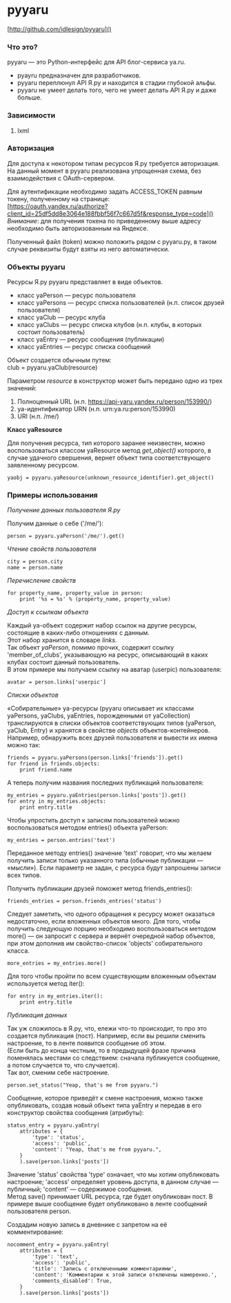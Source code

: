 pyyaru
=======================================
[http://github.com/idlesign/pyyaru]()

### Что это? ###

pyyaru — это Python-интерфейс для API блог-сервиса ya.ru.  

* pyayru предназначен для разработчиков.
* pyyaru переплюнул API Я.ру и находится в стадии глубокой альфы.
* pyyaru не умеет делать того, чего не умеет делать API Я.ру и даже больше.


### Зависимости ###

1.  lxml


### Авторизация ###

Для доступа к некотором типам ресурсов Я.ру требуется авторизация.  
На данный момент в pyyaru реализована упрощенная схема, без взаимодействия с OAuth-сервером.

Для аутентификации необходимо задать ACCESS\_TOKEN равным токену, полученному на странице:  
[https://oauth.yandex.ru/authorize?client_id=25df5dd8e3064e188fbbf56f7c667d5f&response_type=code]()  
_Внимание_: для получения токена по приведенному выше адресу необходимо быть авторизованным на Яндексе.

Полученный файл (token) можно положить рядом с pyyaru.py, в таком случае реквизиты будут взяты из него автоматически.


### Объекты pyyaru ###

Ресурсы Я.ру pyyaru представляет в виде объектов.

* класс yaPerson — ресурс пользователя
* класс yaPersons — ресурс списка пользователей (н.п. список друзей пользователя)
* класс yaClub — ресурс клуба
* класс yaClubs — ресурс списка клубов (н.п. клубы, в которых состоит пользователь)
* класс yaEntry — ресурс сообщения (публикации)
* класс yaEntries — ресурс списка сообщений

Объект создается обычным путем:  
    club = pyyaru.yaClub(resource)

Параметром _resource_ в конструктор может быть передано одно из трех значений:

1. Полноценный URL (н.п. https://api-yaru.yandex.ru/person/153990/)
2. ya-идентификатор URN (н.п. urn:ya.ru:person/153990)
3. URI (н.п. /me/)


**Класс yaResource**

Для получения ресурса, тип которого заранее неизвестен, можно воспользоваться классом yaResource метод _get\_object()_ которого, в случае удачного свершения, вернет объект типа соответствующего заявленному ресурсом.

    yaobj = pyyaru.yaResource(unknown_resource_identifier).get_object()


### Примеры использования ###

*Получение данных пользователя Я.ру*

Получим данные о себе ('/me/'):

    person = pyyaru.yaPerson('/me/').get()

*Чтение свойств пользователя*

    city = person.city  
    name = person.name

*Перечисление свойств*

    for property_name, property_value in person:  
        print '%s = %s' % (property_name, property_value)

*Доступ к ссылкам объекта*

Каждый ya-объект содержит набор ссылок на другие ресурсы, состоящие в каких-либо отношениях с данным.  
Этот набор хранится в словаре _links_.  
Так объект _yaPerson_, помимо прочих, содержит ссылку 'member\_of\_clubs', указывающую на ресурс, описывающий в каких клубах состоит данный пользователь.  
В этом примере мы получаем ссылку на аватар (userpic) пользователя:

    avatar = person.links['userpic']

*Списки объектов*

«Собирательные» ya-ресурсы (pyyaru описывает их классами yaPersons, yaClubs, yaEntries, порожденными от yaCollection) транслируются в списки объектов соответствующих типов (yaPerson, yaClub, Entry) и хранятся в свойстве _objects_ объектов-контейнеров.  
Например, обнаружить всех друзей пользователя и вывести их имена можно так:

    friends = pyyaru.yaPersons(person.links['friends']).get()
    for friend in friends.objects:
        print friend.name

А теперь получим названия последних публикаций пользователя:

    my_entries = pyyaru.yaEntries(person.links['posts']).get()
    for entry in my_entries.objects:
        print entry.title

Чтобы упростить доступ к записям пользователей можно воспользоваться методом entries() объекта yaPerson:

    my_entries = person.entries('text')

Переданное методу entries() значение 'text' говорит, что мы желаем получить записи только указанного типа (обычные публикации — «мысли»). Если параметр не задан, с ресурса будут запрошены записи всех типов.

Получить публикации друзей поможет метод friends_entries():

    friends_entries = person.friends_entries('status')

Следует заметить, что одного обращения к ресурсу может оказаться недостаточно, если вложенных объектов много. Для того, чтобы получить следующую порцию необходимо воспользоваться методом more() — он запросит с сервера и вернёт очередной набор объектов, при этом дополнив им свойство-список 'objects' собирательного класса.

    more_entries = my_entries.more()

Для того чтобы пройти по всем существующим вложенным объектам используется метод iter():

    for entry in my_entries.iter():
        print entry.title


*Публикация данных*

Так уж сложилось в Я.ру, что, ележи что-то происходит, то про это создается публикация (пост). Например, если вы решили сменить настроение, то в ленте появится сообщение об этом.  
(Если быть до конца честным, то в предыдущей фразе причина поменялась местами со следствием: сначала публикуется сообщение, а потом случается то, что случается).  
Так вот, сменим себе настроение.

    person.set_status("Yeap, that's me from pyyaru.")

Сообщение, которое приведёт к смене настроения, можно также опубликовать, создав новый объект типа yaEntry и передав в его конструктор свойства сообщения (атрибуты):

    status_entry = pyyaru.yaEntry(
        attributes = {
            'type': 'status',
            'access': 'public',
            'content': "Yeap, that's me from pyyaru.", 
        }
        ).save(person.links['posts'])

Значение 'status' cвойства 'type' означает, что мы хотим опубликовать настроение; 'access' определяет уровень доступа, в данном случае — публичный; 'content' — содержимое сообщения.  
Метод save() принимает URL ресурса, где будет опубликован пост. В примере выше сообщение будет опубликовано в ленте сообщений пользователя person.

Создадим новую запись в дневнике с запретом на её комментирование:

    nocomment_entry = pyyaru.yaEntry(
        attributes = {
            'type': 'text',
            'access': 'public',
            'title': 'Запись с отключенными комментариями',
            'content': 'Комментарии к этой записи отключены намеренно.', 
            'comments_disabled': True, 
        }
        ).save(person.links['posts'])
